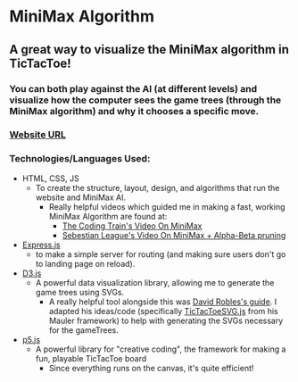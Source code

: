 # MiniMax Algorithm

## A great way to visualize the MiniMax algorithm in TicTacToe! 

### You can both play against the AI (at different levels) and visualize how the computer sees the game trees (through the MiniMax algorithm) and why it chooses a specific move.

### [Website URL](https://tictacai.glitch.me/)

### Technologies/Languages Used:
- HTML, CSS, JS
    - To create the structure, layout, design, and algorithms that run the website and MiniMax AI.
        - Really helpful videos which guided me in making a fast, working MiniMax Algorithm are found at:
            - [The Coding Train's Video On MiniMax](https://www.youtube.com/watch?v=trKjYdBASyQ)
            - [Sebestian League's Video On MiniMax + Alpha-Beta pruning](https://www.youtube.com/watch?v=l-hh51ncgDI)
- [Express.js](https://expressjs.com/)
    - to make a simple server for routing (and making sure users don't go to landing page on reload).
- [D3.js](https://d3js.org/) 
    - A powerful data visualization library, allowing me to generate the game trees using SVGs.
        - A really helpful tool alongside this was [David Robles's guide](https://www.davidrobles.net/blog/2015/01/25/visualizing-game-trees-with-d3/). I adapted his ideas/code (specifically [TicTacToeSVG.js](https://github.com/davidrobles/mauler/blob/master/src/views/tic-tac-toe-svg.js) from his Mauler framework) to help with generating the SVGs necessary for the gameTrees.
- [p5.js](https://p5js.org/)
    - A powerful library for "creative coding", the framework for making a fun, playable TicTacToe board
        - Since everything runs on the canvas, it's quite efficient!





